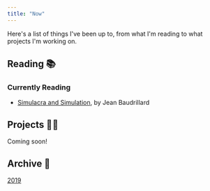 ```yaml
---
title: "Now"
---
```


Here's a list of things I've been up to, from what I'm reading to what projects I'm working on.

## Reading 📚

### Currently Reading

* [Simulacra and Simulation](https://www.amazon.com/dp/0472065211/ref=cm_sw_r_tw_dp_U_x_5n7fEbVPD5519), by Jean Baudrillard

## Projects 👨‍💻

Coming soon!

## Archive 💾

[2019](/archive/now_2019)
